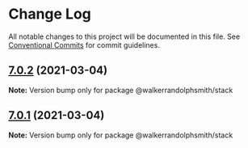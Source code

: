 # Change Log

All notable changes to this project will be documented in this file.
See [Conventional Commits](https://conventionalcommits.org) for commit guidelines.

## [7.0.2](https://github.com/walkerrandolphsmith/js-data-structures/compare/v7.0.1...v7.0.2) (2021-03-04)

**Note:** Version bump only for package @walkerrandolphsmith/stack





## [7.0.1](https://github.com/walkerrandolphsmith/js-data-structures/compare/v7.0.0...v7.0.1) (2021-03-04)

**Note:** Version bump only for package @walkerrandolphsmith/stack
